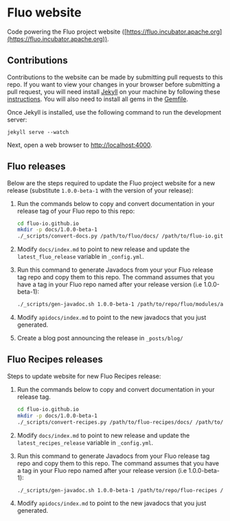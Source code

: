 Fluo website
============

Code powering the Fluo project website ([https://fluo.incubator.apache.org](https://fluo.incubator.apache.org)).

Contributions
-------------

Contributions to the website can be made by submitting pull requests to this repo. 
If you want to view your changes in your browser before submitting a pull request, 
you will need install [Jekyll] on your machine by following these [instructions].
You will also need to install all gems in the [Gemfile].

Once Jekyll is installed, use the following command to run the development server:

    jekyll serve --watch

Next, open a web browser to [http://localhost:4000](http://localhost:4000).

Fluo releases
-------------

Below are the steps required to update the Fluo project website for a new release 
(substitute `1.0.0-beta-1` with the version of your release):

1. Run the commands below to copy and convert documentation in your release tag of
   your Fluo repo to this repo:

    ```bash
    cd fluo-io.github.io
    mkdir -p docs/1.0.0-beta-1
    ./_scripts/convert-docs.py /path/to/fluo/docs/ /path/to/fluo-io.github.io/docs/fluo/1.0.0-beta-1/
    ```

2. Modify `docs/index.md` to point to new release and update the `latest_fluo_release` 
   variable in `_config.yml`.

3. Run this command to generate Javadocs from your your Fluo release tag repo and 
   copy them to this repo.  The command assumes that you have a tag in your Fluo
   repo named after your release version (i.e 1.0.0-beta-1):

    ```bash
    ./_scripts/gen-javadoc.sh 1.0.0-beta-1 /path/to/repo/fluo/modules/api /path/to/fluo-io.github.io/apidocs/fluo
    ```

4. Modify `apidocs/index.md` to point to the new javadocs that you just generated.

5. Create a blog post announcing the release in `_posts/blog/`

Fluo Recipes releases
---------------------

Steps to update website for new Fluo Recipes release:

1. Run the commands below to copy and convert documentation in your release tag.

    ```bash
    cd fluo-io.github.io
    mkdir -p docs/1.0.0-beta-1
    ./_scripts/convert-recipes.py /path/to/fluo-recipes/docs/ /path/to/fluo-io.github.io/docs/fluo-recipes/1.0.0-beta-1/
    ```

2. Modify `docs/index.md` to point to new release and update the `latest_recipes_release` variable in `_config.yml`.

3. Run this command to generate Javadocs from your Fluo release tag repo and 
   copy them to this repo.  The command assumes that you have a tag in your Fluo
   repo named after your release version (i.e 1.0.0-beta-1):

    ```bash
    ./_scripts/gen-javadoc.sh 1.0.0-beta-1 /path/to/repo/fluo-recipes /path/to/fluo-io.github.io/apidocs/fluo-recipes
    ```

4. Modify `apidocs/index.md` to point to the new javadocs that you just generated.

[Jekyll]: http://jekyllrb.com/
[Gemfile]: Gemfile
[instructions]: http://jekyllrb.com/docs/installation/
